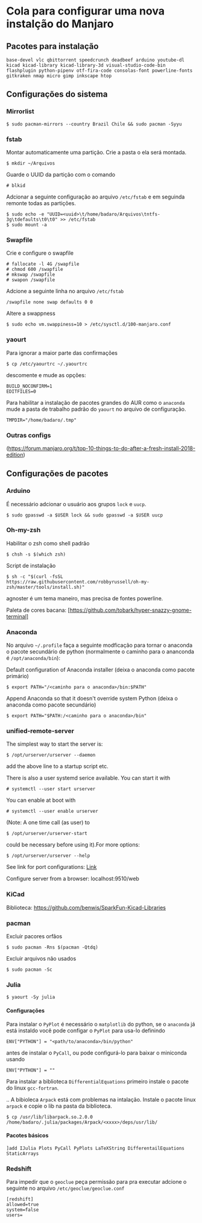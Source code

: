 # Cola para configurar uma nova instalção do Manjaro

## Pacotes para instalação

	base-devel vlc qbittorrent speedcrunch deadbeef arduino youtube-dl kicad kicad-library kicad-library-3d visual-studio-code-bin flashplugin python-pipenv otf-fira-code consolas-font powerline-fonts gitkraken nmap micro gimp inkscape htop

## Configurações do sistema

### Mirrorlist

	$ sudo pacman-mirrors --country Brazil Chile && sudo pacman -Syyu

### fstab

Montar automaticamente uma partição. Crie a pasta o ela será montada.

	$ mkdir ~/Arquivos

Guarde o UUID da partição com o comando

	# blkid 
	
Adcionar a seguinte configuração ao arquivo ``/etc/fstab`` e em seguinda remonte todas as partições.

	$ sudo echo -e "UUID=<uuid>\t/home/badaro/Arquivos\tntfs-3g\tdefaults\t0\t0" >> /etc/fstab
	$ sudo mount -a

### Swapfile

Crie e configure o swapfile

	# fallocate -l 4G /swapfile
	# chmod 600 /swapfile
	# mkswap /swapfile
	# swapon /swapfile

Adcione a seguinte linha no arquivo ``/etc/fstab``
	
	/swapfile none swap defaults 0 0
	
Altere a swappness

    $ sudo echo vm.swappiness=10 > /etc/sysctl.d/100-manjaro.conf

### yaourt

Para ignorar a maior parte das confirmações
	
	$ cp /etc/yaourtrc ~/.yaourtrc
	
descomente e mude as opções:

	BUILD_NOCONFIRM=1
	EDITFILES=0

Para habilitar a instalação de pacotes grandes do AUR como o `anaconda` mude a pasta de trabalho padrão do `yaourt` no arquivo de configuração.

    TMPDIR="/home/badaro/.tmp"
    
### Outras configs

(https://forum.manjaro.org/t/top-10-things-to-do-after-a-fresh-install-2018-edition)

## Configurações de pacotes

### Arduino

É necessário adcionar o usuário aos grupos ``lock`` e ``uucp``.

	$ sudo gpasswd -a $USER lock && sudo gpasswd -a $USER uucp

### Oh-my-zsh

Habilitar o zsh como shell padrão

	$ chsh -s $(which zsh)

Script de instalação	

	$ sh -c "$(curl -fsSL https://raw.githubusercontent.com/robbyrussell/oh-my-zsh/master/tools/install.sh)"
	
agnoster é um tema maneiro, mas precisa de fontes powerline.

Paleta de cores bacana: [https://github.com/tobark/hyper-snazzy-gnome-terminal]

### Anaconda

No arquivo ``~/.profile`` faça a seguinte modficação para tornar o anaconda o pacote secundário de python (normalmente o caminho para o ananconda é ``/opt/anaconda/bin``):

Default configuration of Anaconda installer (deixa o anaconda como pacote primário)

	$ export PATH="/<caminho para o anaconda>/bin:$PATH"

Append Anaconda so that it doesn't override system Python (deixa o anaconda como pacote secundário)

	$ export PATH="$PATH:/<caminho para o anaconda>/bin"

### unified-remote-server

The simplest way to start the server is:

	$ /opt/urserver/urserver --daemon

add the above line to a startup script etc.

There is also a user systemd serice available. You can start it with
	
	# systemctl --user start urserver
	
You can enable at boot with

	# systemctl --user enable urserver
	
(Note: A one time call (as user) to
	
	$ /opt/urserver/urserver-start

could be necessary before using it).For more options:
	
	$ /opt/urserver/urserver --help

See link for port configurations: [Link](http://wiki.unifiedremote.com/wiki/Configuration:Routers_and_Ports)

Configure server from a browser: localhost:9510/web

### KiCad
	
Biblioteca: https://github.com/benwis/SparkFun-Kicad-Libraries

### pacman

Excluir pacores orfãos
	
	$ sudo pacman -Rns $(pacman -Qtdq)

Excluir arquivos não usados

	$ sudo pacman -Sc

### Julia

	$ yaourt -Sy julia

#### Configurações

Para instalar o `PyPlot` é necessário o `matplotlib` do python, se o `anaconda` já está instaldo você pode configar o `PyPlot` para usa-lo definindo 
	
	ENV["PYTHON"] = "<path/to/anaconda>/bin/python"

antes de instalar o `PyCall`, ou pode configurá-lo para baixar o miniconda usando

	ENV["PYTHON"] = ""

Para instalar a biblioteca ``DifferentialEquations`` primeiro instale o pacote do linux ``gcc-fortran``.

.. A bibioleca `Arpack` está com problemas na intalação. Instale o pacote linux `arpack` e copie o lib na pasta da biblioteca.

	$ cp /usr/lib/libarpack.so.2.0.0 /home/badaro/.julia/packages/Arpack/<xxxx>/deps/usr/lib/

#### Pacotes básicos

	]add IJulia Plots PyCall PyPlots LaTeXString DifferentailEquations StaticArrays

### Redshift

Para impedir que o ``geoclue`` peça permissão para pra executar adcione o seguinte no arquivo ``/etc/geoclue/geoclue.conf``

	[redshift]
	allowed=true
	system=false
	users=

